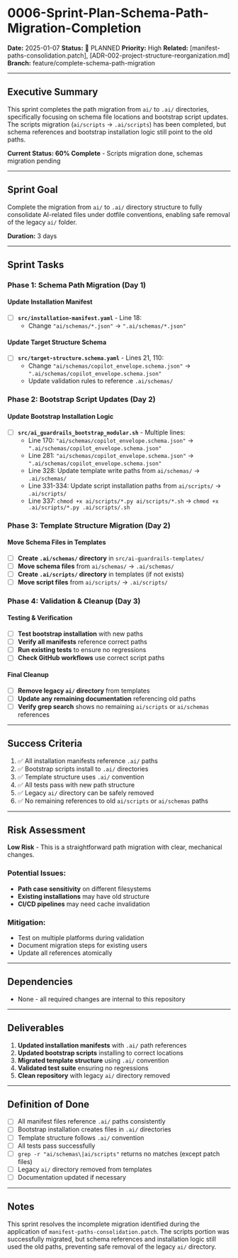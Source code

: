 # 0006-Sprint-Plan-Schema-Path-Migration-Completion

**Date:** 2025-01-07
**Status:** 🚀 PLANNED
**Priority:** High
**Related:** [manifest-paths-consolidation.patch], [ADR-002-project-structure-reorganization.md]
**Branch:** feature/complete-schema-path-migration

---

## Executive Summary

This sprint completes the path migration from `ai/` to `.ai/` directories, specifically focusing on schema file locations and bootstrap script updates. The scripts migration (`ai/scripts` → `.ai/scripts`) has been completed, but schema references and bootstrap installation logic still point to the old paths.

**Current Status: 60% Complete** - Scripts migration done, schemas migration pending

---

## Sprint Goal

Complete the migration from `ai/` to `.ai/` directory structure to fully consolidate AI-related files under dotfile conventions, enabling safe removal of the legacy `ai/` folder.

**Duration:** 3 days

---

## Sprint Tasks

### Phase 1: Schema Path Migration (Day 1)

#### Update Installation Manifest
- [ ] **`src/installation-manifest.yaml`** - Line 18:
  - Change `"ai/schemas/*.json"` → `".ai/schemas/*.json"`

#### Update Target Structure Schema  
- [ ] **`src/target-structure.schema.yaml`** - Lines 21, 110:
  - Change `"ai/schemas/copilot_envelope.schema.json"` → `".ai/schemas/copilot_envelope.schema.json"`
  - Update validation rules to reference `.ai/schemas/`

### Phase 2: Bootstrap Script Updates (Day 2)

#### Update Bootstrap Installation Logic
- [ ] **`src/ai_guardrails_bootstrap_modular.sh`** - Multiple lines:
  - Line 170: `"ai/schemas/copilot_envelope.schema.json"` → `".ai/schemas/copilot_envelope.schema.json"`
  - Line 281: `"ai/schemas/copilot_envelope.schema.json"` → `".ai/schemas/copilot_envelope.schema.json"`
  - Line 328: Update template write paths from `ai/schemas/` → `.ai/schemas/`
  - Line 331-334: Update script installation paths from `ai/scripts/` → `.ai/scripts/`
  - Line 337: `chmod +x ai/scripts/*.py ai/scripts/*.sh` → `chmod +x .ai/scripts/*.py .ai/scripts/.sh`

### Phase 3: Template Structure Migration (Day 2)

#### Move Schema Files in Templates
- [ ] **Create `.ai/schemas/` directory** in `src/ai-guardrails-templates/`
- [ ] **Move schema files** from `ai/schemas/` → `.ai/schemas/`
- [ ] **Create `.ai/scripts/` directory** in templates (if not exists)
- [ ] **Move script files** from `ai/scripts/` → `.ai/scripts/`

### Phase 4: Validation & Cleanup (Day 3)

#### Testing & Verification
- [ ] **Test bootstrap installation** with new paths
- [ ] **Verify all manifests** reference correct paths
- [ ] **Run existing tests** to ensure no regressions
- [ ] **Check GitHub workflows** use correct script paths

#### Final Cleanup
- [ ] **Remove legacy `ai/` directory** from templates
- [ ] **Update any remaining documentation** referencing old paths
- [ ] **Verify grep search** shows no remaining `ai/scripts` or `ai/schemas` references

---

## Success Criteria

1. ✅ All installation manifests reference `.ai/` paths
2. ✅ Bootstrap scripts install to `.ai/` directories
3. ✅ Template structure uses `.ai/` convention
4. ✅ All tests pass with new path structure
5. ✅ Legacy `ai/` directory can be safely removed
6. ✅ No remaining references to old `ai/scripts` or `ai/schemas` paths

---

## Risk Assessment

**Low Risk** - This is a straightforward path migration with clear, mechanical changes.

### Potential Issues:
- **Path case sensitivity** on different filesystems
- **Existing installations** may have old structure
- **CI/CD pipelines** may need cache invalidation

### Mitigation:
- Test on multiple platforms during validation
- Document migration steps for existing users
- Update all references atomically

---

## Dependencies

- None - all required changes are internal to this repository

---

## Deliverables

1. **Updated installation manifests** with `.ai/` path references
2. **Updated bootstrap scripts** installing to correct locations
3. **Migrated template structure** using `.ai/` convention
4. **Validated test suite** ensuring no regressions
5. **Clean repository** with legacy `ai/` directory removed

---

## Definition of Done

- [ ] All manifest files reference `.ai/` paths consistently
- [ ] Bootstrap installation creates files in `.ai/` directories
- [ ] Template structure follows `.ai/` convention
- [ ] All tests pass successfully
- [ ] `grep -r "ai/schemas\|ai/scripts"` returns no matches (except patch files)
- [ ] Legacy `ai/` directory removed from templates
- [ ] Documentation updated if necessary

---

## Notes

This sprint resolves the incomplete migration identified during the application of `manifest-paths-consolidation.patch`. The scripts portion was successfully migrated, but schema references and installation logic still used the old paths, preventing safe removal of the legacy `ai/` directory.
